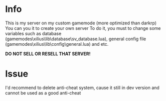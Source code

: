 # Info
This is my server on my custom gamemode (more optimized than darkrp)
You can you it to create your own server
To do it, you must to change some variables such as database (gamemodes\xilius\lib\database\sv_database.lua), general config file (gamemodes\xilius\lib\config\general.lua) and etc.

**DO NOT SELL OR RESELL THAT SERVER!**

# Issue
I'd recommend to delete anti-cheat system, cause it still in dev version and cannot be used as a good anti-cheat
